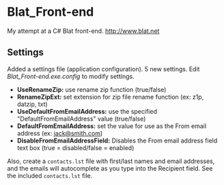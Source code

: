 # Blat_Front-end
My attempt at a C# Blat front-end. http://www.blat.net

## Settings
Added a settings file (application configuration). 5 new settings. Edit *Blat_Front-end.exe.config* to modify settings.
 - **UseRenameZip:** use rename zip function (true/false)
 - **RenameZipExt:** set extension for zip file rename function (ex: z1p, datzip, txt)
 - **UseDefaultFromEmailAddress:** use the specified "DefaultFromEmailAddress" value (true/false)
 - **DefaultFromEmailAddress:** set the value for use as the From email address (ex: jack@smith.com)
 - **DisableFromEmailAddressField:** Disables the From email address field text box (true = disabled/false = enabled)

Also, create a `contacts.lst` file with first/last names and email addresses, and the emails will autocomplete as you type into the Recipient field. See the included `contacts.lst` file.
